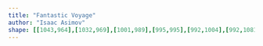 ```yaml
---
title: "Fantastic Voyage"
author: "Isaac Asimov"
shape: [[1043,964],[1032,969],[1001,989],[995,995],[992,1004],[992,1081],[990,1117],[988,1236],[985,1277],[982,1405],[979,1442],[980,1451],[976,1475],[974,1509],[973,1609],[969,1683],[969,1736],[966,1776],[968,1785],[974,1790],[1005,1794],[1018,1793],[1024,1789],[1027,1783],[1029,1764],[1029,1718],[1032,1666],[1034,1586],[1033,1575],[1036,1513],[1036,1474],[1039,1424],[1042,1272],[1045,1226],[1044,1215],[1046,1195],[1046,1165],[1048,1156],[1048,1130],[1050,1105],[1051,1038],[1053,1017],[1053,968],[1050,964]]
---
```

